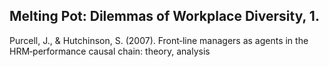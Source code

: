 ## Melting Pot: Dilemmas of Workplace Diversity, 1.

Purcell, J., & Hutchinson, S. (2007). Front‐line managers as agents in the HRM‐performance causal chain: theory, analysis